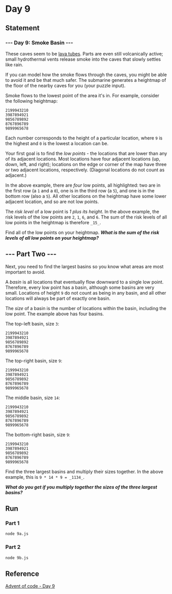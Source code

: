 # Day 9
## Statement
### --- Day 9: Smoke Basin ---

These caves seem to be [lava tubes](https://en.wikipedia.org/wiki/Lava_tube). Parts are even still volcanically active; small hydrothermal vents release smoke into the caves that slowly settles like rain.

If you can model how the smoke flows through the caves, you might be able to avoid it and be that much safer. The submarine generates a heightmap of the floor of the nearby caves for you (your puzzle input).

Smoke flows to the lowest point of the area it's in. For example, consider the following heightmap:


```
2199943210
3987894921
9856789892
8767896789
9899965678
```

Each number corresponds to the height of a particular location, where `9` is the highest and `0` is the lowest a location can be.

Your first goal is to find the _low points_ - the locations that are lower than any of its adjacent locations. Most locations have four adjacent locations (up, down, left, and right); locations on the edge or corner of the map have three or two adjacent locations, respectively. (Diagonal locations do not count as adjacent.)

In the above example, there are _four_ low points, all highlighted: two are in the first row (a `1` and a `0`), one is in the third row (a `5`), and one is in the bottom row (also a `5`). All other locations on the heightmap have some lower adjacent location, and so are not low points.

The _risk level_ of a low point is _1 plus its height_. In the above example, the risk levels of the low points are `2`, `1`, `6`, and `6`. The sum of the risk levels of all low points in the heightmap is therefore `_15_`.

Find all of the low points on your heightmap. **_What is the sum of the risk levels of all low points on your heightmap?_**

## --- Part Two ---

Next, you need to find the largest basins so you know what areas are most important to avoid.

A _basin_ is all locations that eventually flow downward to a single low point. Therefore, every low point has a basin, although some basins are very small. Locations of height `9` do not count as being in any basin, and all other locations will always be part of exactly one basin.

The _size_ of a basin is the number of locations within the basin, including the low point. The example above has four basins.

The top-left basin, size `3`:


```
2199943210
3987894921
9856789892
8767896789
9899965678
```


The top-right basin, size `9`:


```
2199943210
3987894921
9856789892
8767896789
9899965678
```


The middle basin, size `14`:


```
2199943210
3987894921
9856789892
8767896789
9899965678
```


The bottom-right basin, size `9`:


```
2199943210
3987894921
9856789892
8767896789
9899965678
```


Find the three largest basins and multiply their sizes together. In the above example, this is `9 * 14 * 9 = _1134_`.

**_What do you get if you multiply together the sizes of the three largest basins?_**
## Run
### Part 1
```sh
node 9a.js
```
### Part 2
```sh
node 9b.js
```
## Reference
[Advent of code - Day 9](https://adventofcode.com/2021/day/9)

